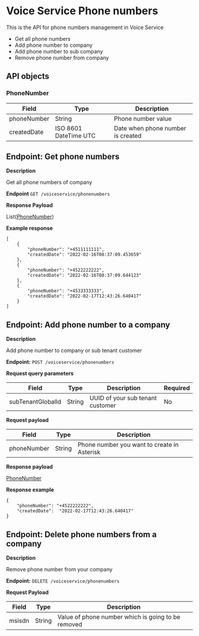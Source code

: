 # Voice Service Phone numbers
This is the API for phone numbers management in Voice Service

* Get all phone numbers
* Add phone number to company
* Add phone number to sub company  
* Remove phone number from company

## API objects

### PhoneNumber

| Field       | Type                  | Description                       |
|-------------|-----------------------|-----------------------------------|
| phoneNumber | String                | Phone number value                |
| createdDate | ISO 8601 DateTime UTC | Date when phone number is created |

## Endpoint: Get phone numbers

**Description**

Get all phone numbers of company

**Endpoint** `GET /voiceservice/phonenumbers`

**Response Payload**

List([PhoneNumber](../voice-service-phone-numbers/#phonenumber))

**Example response**

```
[
    {
        "phoneNumber": "+4511111111",
        "createdDate": "2022-02-16T08:37:09.453659"
    },
    {
        "phoneNumber": "+4522222222",
        "createdDate": "2022-02-16T08:37:09.644123"
    },
    {
        "phoneNumber": "+4533333333",
        "createdDate": "2022-02-17T12:43:26.640417"
    }
]
```

## Endpoint: Add phone number to a company

**Description**

Add phone number to company or sub tenant customer

**Endpoint:** `POST /voiceservice/phonenumbers`

**Request query parameters**

| Field             | Type   | Description                      | Required |
|-------------------|--------|----------------------------------|----------|
| subTenantGlobalId | String | UUID of your sub tenant customer | No       |

**Request payload**

| Field       | Type   | Description                                 |
|-------------|--------|---------------------------------------------|
| phoneNumber | String | Phone number you want to create in Asterisk |

**Response payload**

[PhoneNumber](../voice-service-phone-numbers/#phonenumber)

**Response example**

```
{
    "phoneNumber": "+4522222222",
    "createdDate":  "2022-02-17T12:43:26.640417"
}
```

## Endpoint: Delete phone numbers from a company

**Description**

Remove phone number from your company

**Endpoint:** `DELETE /voiceservice/phonenumbers`

**Request Payload**

| Field  | Type   | Description                                        |
|--------|--------|----------------------------------------------------|
| msisdn | String | Value of phone number which is going to be removed |


